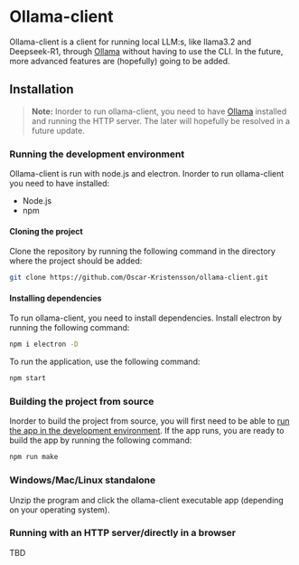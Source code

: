 # Ollama-client
Ollama-client is a client for running local LLM:s, like llama3.2 and Deepseek-R1, through [Ollama](https://ollama.com/) without having to use the CLI. In the future, more advanced features are (hopefully) going to be added. 

## Installation
> **Note:** Inorder to run ollama-client, you need to have [Ollama](https://ollama.com/) installed and running the HTTP server. The later will hopefully be resolved in a future update. 


### Running the development environment
Ollama-client is run with node.js and electron. Inorder to run ollama-client you need to have installed:
- Node.js
- npm


#### Cloning the project
Clone the repository by running the following command in the directory where the project should be added:

``` bash
git clone https://github.com/Oscar-Kristensson/ollama-client.git
```

#### Installing dependencies
To run ollama-client, you need to install dependencies. Install electron by running the following command:
``` bash
npm i electron -D
```

To run the application, use the following command:
``` bash
npm start
```


### Building the project from source
Inorder to build the project from source, you will first need to be able to [run the app in the development environment](#running-the-development-environment). If the app runs, you are ready to build the app by running the following command:

``` bash
npm run make
```

### Windows/Mac/Linux standalone
Unzip the program and click the ollama-client executable app (depending on your operating system).


### Running with an HTTP server/directly in a browser
TBD